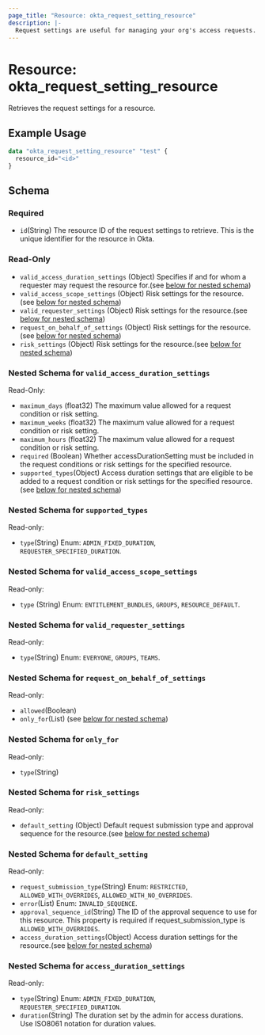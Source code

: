 ```yaml
---
page_title: "Resource: okta_request_setting_resource"
description: |-
  Request settings are useful for managing your org's access requests. Request settings can be read and updated at the org and resource level.
---
```


# Resource: okta_request_setting_resource

Retrieves the request settings for a resource.

## Example Usage

```terraform
data "okta_request_setting_resource" "test" {
  resource_id="<id>"
}
```

<!-- schema generated by tfplugindocs -->
## Schema

### Required

- `id`(String) The resource ID of the request settings to retrieve. This is the unique identifier for the resource in Okta.

### Read-Only

- `valid_access_duration_settings` (Object) Specifies if and for whom a requester may request the resource for.(see [below for nested schema](#nestedblock--request_on_behalf_of_settings))
- `valid_access_scope_settings` (Object) Risk settings for the resource.(see [below for nested schema](#nestedblock--risk_settings))
- `valid_requester_settings` (Object) Risk settings for the resource.(see [below for nested schema](#nestedblock--risk_settings))
- `request_on_behalf_of_settings` (Object) Risk settings for the resource.(see [below for nested schema](#nestedblock--risk_settings))
- `risk_settings` (Object) Risk settings for the resource.(see [below for nested schema](#nestedblock--risk_settings))

<a id="nestedblock--valid_access_duration_settings"></a>
### Nested Schema for `valid_access_duration_settings`

Read-Only:

- `maximum_days` (float32) The maximum value allowed for a request condition or risk setting.
- `maximum_weeks` (float32) The maximum value allowed for a request condition or risk setting.
- `maximum_hours` (float32) The maximum value allowed for a request condition or risk setting.
- `required` (Boolean) Whether accessDurationSetting must be included in the request conditions or risk settings for the specified resource.
- `supported_types`(Object) Access duration settings that are eligible to be added to a request condition or risk settings for the specified resource.(see [below for nested schema](#nestedblock--supported_types))

<a id="nestedblock--supported_types"></a>
### Nested Schema for `supported_types`
Read-only:
- `type`(String) Enum: `ADMIN_FIXED_DURATION`, `REQUESTER_SPECIFIED_DURATION`.


<a id="nestedblock--valid_access_scope_settings"></a>
### Nested Schema for `valid_access_scope_settings`
Read-only:
- `type` (String) Enum: `ENTITLEMENT_BUNDLES`, `GROUPS`, `RESOURCE_DEFAULT`.

<a id="nestedblock--valid_requester_settings"></a>
### Nested Schema for `valid_requester_settings`
Read-only:
- `type`(String) Enum: `EVERYONE`, `GROUPS`, `TEAMS`.


<a id="nestedblock--request_on_behalf_of_settings"></a>
### Nested Schema for `request_on_behalf_of_settings`
Read-only:
- `allowed`(Boolean)
- `only_for`(List) (see [below for nested schema](#nestedblock--only_for))

<a id="nestedblock--only_for"></a>
### Nested Schema for `only_for`
Read-only:
- `type`(String)


<a id="nestedblock--risk_settings"></a>
### Nested Schema for `risk_settings`
Read-only:
- `default_setting` (Object) Default request submission type and approval sequence for the resource.(see [below for nested schema](#nestedblock--default_setting))

<a id="nestedblock--default_setting"></a>
### Nested Schema for `default_setting`
Read-only:
- `request_submission_type`(String) Enum: `RESTRICTED`, `ALLOWED_WITH_OVERRIDES`, `ALLOWED_WITH_NO_OVERRIDES`.
- `error`(List) Enum: `INVALID_SEQUENCE`.
- `approval_sequence_id`(String) The ID of the approval sequence to use for this resource. This property is required if request_submission_type is `ALLOWED_WITH_OVERRIDES`.
- `access_duration_settings`(Object) Access duration settings for the resource.(see [below for nested schema](#nestedblock--access_duration_settings))


<a id="nestedblock--access_duration_settings"></a>
### Nested Schema for `access_duration_settings`
Read-only:
- `type`(String) Enum: `ADMIN_FIXED_DURATION`, `REQUESTER_SPECIFIED_DURATION`.
- `duration`(String) The duration set by the admin for access durations. Use ISO8061 notation for duration values.